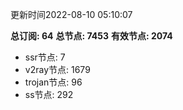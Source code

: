 更新时间2022-08-10 05:10:07

**总订阅: 64**
**总节点: 7453**
**有效节点: 2074**
- ssr节点: 7
- v2ray节点: 1679
- trojan节点: 96
- ss节点: 292
